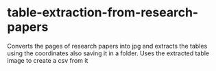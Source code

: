 # table-extraction-from-research-papers
Converts the pages of research papers into jpg and extracts the tables using the coordinates also saving it in a folder. Uses the extracted table image to create a csv from it 
